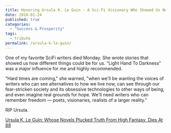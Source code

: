 ```yaml
---
title: Honoring Ursula K. Le Guin - A Sci-Fi Visionary Who Showed Us New Possibilities
date: 2018-01-24
published: true
categories:
  - "Success & Prosperity"
tags:
  - tribute
permalink: /ursula-k-le-guin/
---
```

One of my favorite SciFi writers died Monday. She wrote stories that showed us how different things could be for us. “Light Hand To Darkness” was a major influence for me and highly recommended.

"Hard times are coming," she warned, "when we'll be wanting the voices of writers who can see alternatives to how we live now, can see through our fear-stricken society and its obsessive technologies to other ways of being, and even imagine real grounds for hope. We'll need writers who can remember freedom — poets, visionaries, realists of a larger reality."

RIP Ursula.

[Ursula K. Le Guin: Whose Novels Plucked Truth From High Fantasy, Dies At 88](https://www.npr.org/sections/thetwo-way/2018/01/23/580109007/ursula-le-guin-whose-novels-plucked-truth-from-high-fantasy-dies-at-88)
